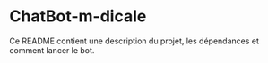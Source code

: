 # ChatBot-m-dicale
Ce README contient une description du projet, les dépendances et comment lancer le bot.
